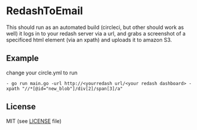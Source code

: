# RedashToEmail

This should run as an automated build (circleci, but other should work as well) it logs in to your redash server via a url, and grabs a screenshot of a specificed html element (via an xpath) and uploads it to amazon S3.

## Example 

change your circle.yml to run 
```
- go run main.go -url http://<yourredash url/<your redash dashboard> -xpath "//*[@id="new_blob"]/div[2]/span[3]/a"
```

## License


MIT (see [LICENSE](https://github.com/streamrail/concurrent-map/blob/master/LICENSE.txt) file)
